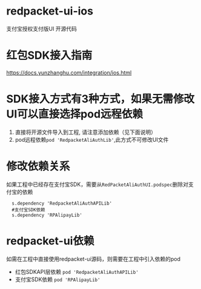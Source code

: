 # redpacket-ui-ios
支付宝授权支付版UI 开源代码

# 红包SDK接入指南
https://docs.yunzhanghu.com/integration/ios.html

# SDK接入方式有3种方式，如果无需修改UI可以直接选择pod远程依赖
1. 直接将开源文件导入到工程, 请注意添加依赖（见下面说明）
2. pod远程依赖`pod 'RedpacketAliAuthLib'`,此方式不可修改UI文件


# 修改依赖关系
如果工程中已经存在支付宝SDK，需要从`RedPacketAliAuthUI.podspec`删除对支付宝的依赖

```
  s.dependency 'RedpacketAliAuthAPILib'
  #支付宝SDK依赖
  s.dependency 'RPAlipayLib'
```


# redpacket-ui依赖
如需在工程中直接使用redpacket-ui源码，则需要在工程中引入依赖的pod

* 红包SDKAPI层依赖 `pod 'RedpacketAliAuthAPILib'`
* 支付宝SDK依赖 `pod 'RPAlipayLib'`

